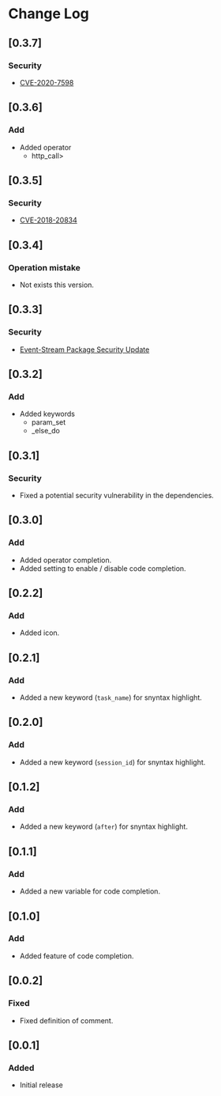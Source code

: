 # Change Log

## [0.3.7]
### Security
- [CVE-2020-7598](https://github.com/advisories/GHSA-vh95-rmgr-6w4m)

## [0.3.6]
### Add
- Added operator
    * http_call>

## [0.3.5]
### Security
- [CVE-2018-20834](https://nvd.nist.gov/vuln/detail/CVE-2018-20834)

## [0.3.4]
### Operation mistake
- Not exists this version.

## [0.3.3]
### Security
- [Event-Stream Package Security Update](https://code.visualstudio.com/blogs/2018/11/26/event-stream)

## [0.3.2]
### Add
- Added keywords
    * param_set
    * _else_do

## [0.3.1]
### Security
- Fixed a potential security vulnerability in the dependencies.

## [0.3.0]
### Add
- Added operator completion.
- Added setting to enable / disable code completion. 

## [0.2.2]
### Add
- Added icon.

## [0.2.1]
### Add
- Added a new keyword (`task_name`) for snyntax highlight.

## [0.2.0]
### Add
- Added a new keyword (`session_id`) for snyntax highlight.

## [0.1.2]
### Add
- Added a new keyword (`after`)  for snyntax highlight.

## [0.1.1]
### Add
- Added a new variable for code completion.

## [0.1.0]
### Add
- Added feature of code completion.

## [0.0.2]
### Fixed
- Fixed definition of comment.

## [0.0.1]
### Added
- Initial release
